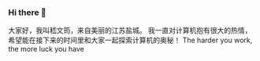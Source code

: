 ### Hi there 👋
大家好，我叫嵇文筠，来自美丽的江苏盐城。
我一直对计算机抱有很大的热情，希望能在接下来的时间里和大家一起探索计算机的奥秘！
The harder you work, the more luck you have
